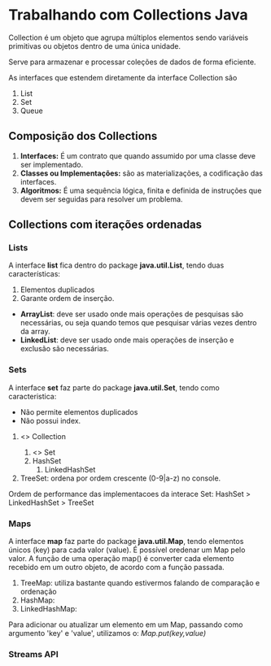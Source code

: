 # Trabalhando com Collections Java

Collection é um objeto que agrupa múltiplos elementos sendo variáveis primitivas ou objetos dentro de uma única unidade.

Serve para armazenar e processar coleções de dados de forma eficiente.

As interfaces que estendem diretamente da interface Collection são
1. List
2. Set
3. Queue

## Composição dos Collections

1. **Interfaces:** É um contrato que quando assumido por uma classe deve ser implementado.
2. **Classes ou Implementações:** são as materializações, a codificação das interfaces.
3. **Algoritmos:** É uma sequência lógica, finita e definida de instruções que devem ser seguidas para resolver um problema.

## Collections com iterações ordenadas

### Lists
A interface **list** fica dentro do package **java.util.List**, tendo duas características:

1. Elementos duplicados
2. Garante ordem de inserção.

- **ArrayList**: deve ser usado onde mais operações de pesquisas são necessárias, ou seja quando temos que pesquisar várias vezes dentro da array.
- **LinkedList**: deve ser usado onde mais operações de inserção e exclusão são necessárias.

### Sets
A interface **set** faz parte do package **java.util.Set**, tendo como caracteristica:
- Não permite elementos duplicados
- Não possui index.

1. <<interface>> Collection
   1. <<interface>> Set
   2. HashSet
      1. LinkedHashSet
2. TreeSet: ordena por ordem crescente (0-9|a-z) no console.

Ordem de performance das  implementacoes da interace Set:
HashSet > LinkedHashSet > TreeSet
### Maps
A interface **map** faz parte do package **java.util.Map**, tendo elementos únicos (key) para cada valor (value).
É possível oredenar um Map pelo valor.
A função de uma operação map() é converter cada elemento recebido em um outro objeto, de acordo com a função passada.
1. TreeMap: utiliza bastante quando estivermos falando de comparação e ordenação
2. HashMap:
3. LinkedHashMap:

Para adicionar ou atualizar um elemento em um Map, passando como argumento 'key' e 'value', utilizamos o: *Map.put(key,value)*

### Streams API
